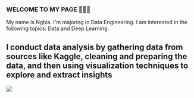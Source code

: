### WELCOME TO MY PAGE 👋👋👋
My name is Nghia. I'm majoring in Data Engineering. I am interested in the following topics: Data and Deep Learning.
## I conduct data analysis by gathering data from sources like Kaggle, cleaning and preparing the data, and then using visualization techniques to explore and extract insights
<a href="https://github.com/HuuNghia1406/Python-for-Data-Analyst.git">  
<img align="center" src="https://github-readme-stats.vercel.app/api/pin/?username=HuuNghia1406&repo=Python-for-Data-Analyst&theme=radical" />
</a>
